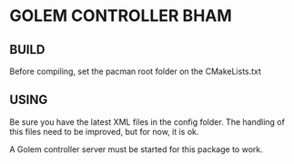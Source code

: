 GOLEM CONTROLLER BHAM
=====================

BUILD
-----

Before compiling, set the pacman root folder on the CMakeLists.txt

USING
-----

Be sure you have the latest XML files in the config folder. The handling of this files need to be improved, but for now, it is ok.

A Golem controller server must be started for this package to work.
